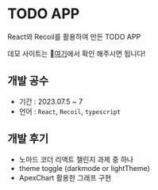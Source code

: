 
# TODO APP

React와 Recoil를 활용하여 만든 TODO APP

데모 사이트는 📌[여기](https://jjj02517.github.io/react-study-2023-coin/)에서 확인 해주시면 됩니다!

## 개발 공수

- 기간 : 2023.07.5 ~ 7
- 언어 : `React`, `Recoil`, `typescript`

## 개발 후기

- 노마드 코더 리액트 챌린지 과제 중 하나
- theme toggle (darkmode or lightTheme)
- ApexChart 활용한 그래프 구현
